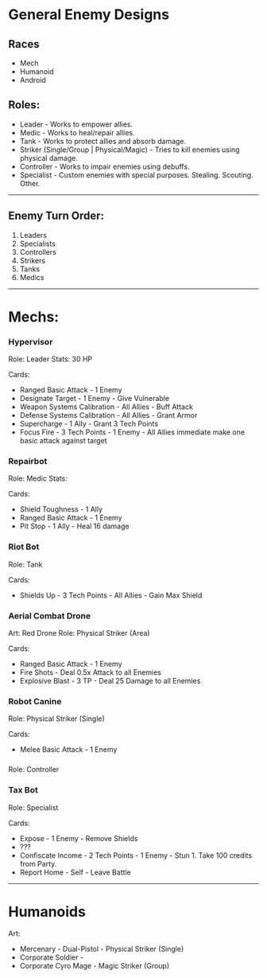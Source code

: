# General Enemy Designs

## Races
- Mech
- Humanoid
- Android

## Roles:

- Leader - Works to empower allies.
- Medic - Works to heal/repair allies.
- Tank - Works to protect allies and absorb damage.
- Striker (Single/Group | Physical/Magic) - Tries to kill enemies using physical damage.
- Controller - Works to impair enemies using debuffs.
- Specialist - Custom enemies with special purposes. Stealing. Scouting. Other.

----

## Enemy Turn Order:

1. Leaders
2. Specialists
3. Controllers
4. Strikers
5. Tanks
6. Medics

----

# Mechs:

### Hypervisor
Role: Leader
Stats: 30 HP

Cards:
  - Ranged Basic Attack - 1 Enemy
  - Designate Target - 1 Enemy - Give Vulnerable
  - Weapon Systems Calibration - All Allies - Buff Attack
  - Defense Systems Calibration - All Allies - Grant Armor
  - Supercharge - 1 Ally - Grant 3 Tech Points
  - Focus Fire - 3 Tech Points - 1 Enemy - All Allies immediate make one basic attack against target

### Repairbot
Role: Medic
Stats:

Cards:
  - Shield Toughness - 1 Ally
  - Ranged Basic Attack - 1 Enemy
  - Pit Stop - 1 Ally - Heal 16 damage

### Riot Bot
Role: Tank

Cards:
  - Shields Up - 3 Tech Points - All Allies - Gain Max Shield

### Aerial Combat Drone
Art: Red Drone
Role: Physical Striker (Area)

Cards:
  - Ranged Basic Attack - 1 Enemy
  - Fire Shots - Deal 0.5x Attack to all Enemies
  - Explosive Blast - 3 TP - Deal 25 Damage to all Enemies

### Robot Canine
Role: Physical Striker (Single)

Cards:
  - Melee Basic Attack - 1 Enemy

### 
Role: Controller

### Tax Bot
Role: Specialist

Cards:
  - Expose - 1 Enemy - Remove Shields
  - ???
  - Confiscate Income - 2 Tech Points - 1 Enemy - Stun 1. Take 100 credits from Party.
  - Report Home - Self - Leave Battle

----

# Humanoids

Art:
- Mercenary - Dual-Pistol - Physical Striker (Single)
- Corporate Soldier -
- Corporate Cyro Mage - Magic Striker (Group)

